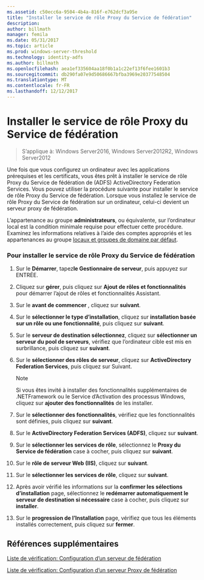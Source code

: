 ```yaml
---
ms.assetid: c50ecc6a-9504-4b4a-816f-e762dcf3a95e
title: "Installer le service de rôle Proxy du Service de fédération"
description: 
author: billmath
manager: femila
ms.date: 05/31/2017
ms.topic: article
ms.prod: windows-server-threshold
ms.technology: identity-adfs
ms.author: billmath
ms.openlocfilehash: aea1ef335604aa18f0b1a1c22ef13f6fee1601b3
ms.sourcegitcommit: db290fa07e9d50686667bfba3969e20377548504
ms.translationtype: MT
ms.contentlocale: fr-FR
ms.lasthandoff: 12/12/2017
---
```

# <a name="install-the-federation-service-proxy-role-service"></a>Installer le service de rôle Proxy du Service de fédération

>S’applique à: Windows Server2016, Windows Server2012R2, Windows Server2012

Une fois que vous configurez un ordinateur avec les applications prérequises et les certificats, vous êtes prêt à installer le service de rôle Proxy du Service de fédération de \(ADFS\) ActiveDirectory Federation Services. Vous pouvez utiliser la procédure suivante pour installer le service de rôle Proxy du Service de fédération. Lorsque vous installez le service de rôle Proxy du Service de fédération sur un ordinateur, celui-ci devient un serveur proxy de fédération.  
  
L’appartenance au groupe **administrateurs**, ou équivalente, sur l’ordinateur local est la condition minimale requise pour effectuer cette procédure.  Examinez les informations relatives à l’aide des comptes appropriés et les appartenances au groupe [locaux et groupes de domaine par défaut](https://go.microsoft.com/fwlink/?LinkId=83477).   
  
### <a name="to-install-the-federation-service-proxy-role-service"></a>Pour installer le service de rôle Proxy du Service de fédération  
  
1.  Sur le **Démarrer**, tapez**le Gestionnaire de serveur**, puis appuyez sur ENTRÉE.  
  
2.  Cliquez sur **gérer**, puis cliquez sur **Ajout de rôles et fonctionnalités** pour démarrer l’ajout de rôles et fonctionnalités Assistant.  
  
3.  Sur le **avant de commencer** , cliquez sur **suivant**.  
  
4.  Sur le **sélectionner le type d’installation**, cliquez sur **installation basée sur un rôle ou une fonctionnalité**, puis cliquez sur **suivant**.  
  
5.  Sur le **serveur de destination sélectionnez**, cliquez sur **sélectionner un serveur du pool de serveurs**, vérifiez que l’ordinateur cible est mis en surbrillance, puis cliquez sur **suivant**.  
  
6.  Sur le **sélectionner des rôles de serveur**, cliquez sur **ActiveDirectory Federation Services**, puis cliquez sur Suivant.  
  
    > [!NOTE]  
    > Si vous êtes invité à installer des fonctionnalités supplémentaires de .NETFramework ou le Service d’Activation des processus Windows, cliquez sur **ajouter des fonctionnalités** de les installer.  
  
7.  Sur le **sélectionner des fonctionnalités**, vérifiez que les fonctionnalités sont définies, puis cliquez sur **suivant**.  
  
8.  Sur le **ActiveDirectory Federation Services \(ADFS\)**, cliquez sur **suivant**.  
  
9. Sur le **sélectionner les services de rôle**, sélectionnez le **Proxy du Service de fédération** case à cocher, puis cliquez sur **suivant**.  
  
10. Sur le **rôle de serveur Web \(IIS\)**, cliquez sur **suivant**.  
  
11. Sur le **sélectionner les services de rôle**, cliquez sur **suivant**.  
  
12. Après avoir vérifié les informations sur la **confirmer les sélections d’installation** page, sélectionnez le **redémarrer automatiquement le serveur de destination si nécessaire** case à cocher, puis cliquez sur **installer**.  
  
13. Sur le **progression de l’Installation** page, vérifiez que tous les éléments installés correctement, puis cliquez sur **fermer**.  
  
## <a name="additional-references"></a>Références supplémentaires  
[Liste de vérification: Configuration d’un serveur de fédération](Checklist--Setting-Up-a-Federation-Server.md)  
  
[Liste de vérification: Configuration d’un serveur Proxy de fédération](Checklist--Setting-Up-a-Federation-Server-Proxy.md)  
  

